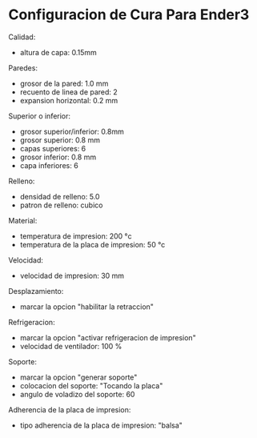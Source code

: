 # Configuracion de Cura Para Ender3

Calidad:
* altura de capa: 0.15mm

Paredes:
* grosor de la pared: 1.0 mm
* recuento de linea de pared: 2
* expansion horizontal: 0.2 mm

Superior o inferior:
* grosor superior/inferior: 0.8mm
* grosor superior: 0.8 mm
* capas superiores: 6
* grosor inferior: 0.8 mm
* capa inferiores: 6

Relleno:
* densidad de relleno: 5.0
* patron de relleno: cubico

Material:
* temperatura de impresion: 200 °c
* temperatura de la placa de impresion: 50 °c

Velocidad:
* velocidad de impresion: 30 mm

Desplazamiento:
* marcar la opcion "habilitar la retraccion"

Refrigeracion:
* marcar la opcion "activar refrigeracion de impresion"
* velocidad de ventilador: 100 %

Soporte:
* marcar la opcion "generar soporte"
* colocacion del soporte: "Tocando la placa" 
* angulo de voladizo del soporte: 60

Adherencia de la placa de impresion:
* tipo adherencia de la placa de impresion: "balsa"
